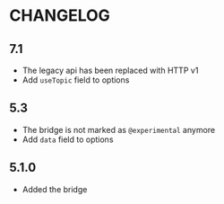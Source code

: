 CHANGELOG
=========

7.1
---

* The legacy api has been replaced with HTTP v1
* Add `useTopic` field to options

5.3
---

 * The bridge is not marked as `@experimental` anymore
 * Add `data` field to options

5.1.0
-----

 * Added the bridge
